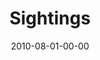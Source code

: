 ---
layout: message
category: message
series: "Kingdom Come"
title: "Sightings"
date: 2010-08-01-00-00
message_id: 631
sc-permalink-url: "http://soundcloud.com/crdschurch/sightings"
audio: "http://s3.amazonaws.com/crossroads-media/messages/audio/KingdomCome4.mp3"
audio-duration: "38:16"
description: "We hear from ten people in our community about how they are seeing the Kingdom in their life."
video: "http://s3.amazonaws.com/crossroads-media/messages/video/KingdomCome03.mp4"
video-duration: "36:00"
yt-embed-url: "//www.youtube.com/embed/H0sDBMmd7bw"
video-image: "http://s3.amazonaws.com/crossroads-media/images/KingdomCome04_still.jpg"
tag: 
 - kingdom
 - stories
explicit: false
---